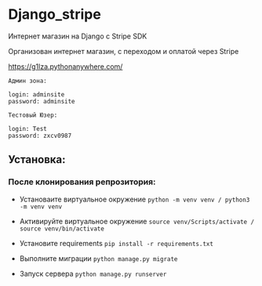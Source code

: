 # Django_stripe
Интернет магазин на Django с Stripe SDK
>
Организован интернет магазин, с переходом и оплатой через Stripe
>
https://g1lza.pythonanywhere.com/
```
Админ зона:

login: adminsite
password: adminsite

Тестовый Юзер:

login: Test
password: zxcv0987
```
## Установка:
### После клонирования репрозитория:
* Установаите виртуальное окружение
```python -m venv venv / python3 -m venv venv```
>
* Активируйте виртуальное окружение
```source venv/Scripts/activate / source venv/bin/activate```
>
* Установите requirements
```pip install -r requirements.txt```
>
* Выполните миграции
```python manage.py migrate```
>
* Запуск сервера
```python manage.py runserver```
>
